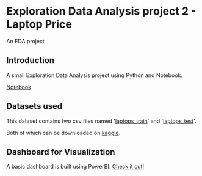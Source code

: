 
# Exploration Data Analysis project 2 - Laptop Price
An EDA project

## Introduction
A small Exploration Data Analysis project using Python and Notebook.

[Notebook](https://github.com/shandarren/resume/blob/main/Exploration%20Data%20Analysis%20Folder/LaptopPrice/EDA%202.ipynb)

## Datasets used
This dataset contains two csv files named '[laptops_train](https://github.com/shandarren/resume/blob/main/Exploration%20Data%20Analysis%20Folder/LaptopPrice/laptops_train.csv)'
and '[laptops_test](https://github.com/shandarren/resume/blob/main/Exploration%20Data%20Analysis%20Folder/LaptopPrice/laptops_test.csv)'.

Both of which can be downloaded on [kaggle](https://www.kaggle.com/datasets/arnabchaki/laptop-price-prediction).

## Dashboard for Visualization
A basic dashboard is built using PowerBI. [Check it out!]()

